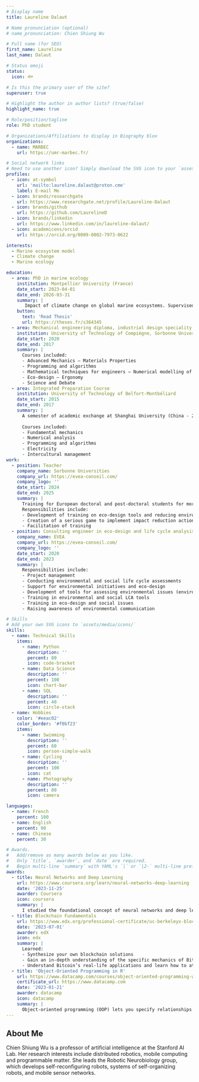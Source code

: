 ```yaml
---
# Display name
title: Laureline Dalaut

# Name pronunciation (optional)
# name_pronunciation: Chien Shiung Wu

# Full name (for SEO)
first_name: Laureline
last_name: Dalaut

# Status emoji
status:
  icon: 🐟

# Is this the primary user of the site?
superuser: true

# Highlight the author in author lists? (true/false)
highlight_name: true

# Role/position/tagline
role: PhD student

# Organizations/Affiliations to display in Biography blox
organizations:
  - name: MARBEC
    url: https://umr-marbec.fr/

# Social network links
# Need to use another icon? Simply download the SVG icon to your `assets/media/icons/` folder.
profiles:
  - icon: at-symbol
    url: 'mailto:laureline.dalaut@proton.cme'
    label: E-mail Me
  - icon: brands/researchgate
    url: https://www.researchgate.net/profile/Laureline-Dalaut
  - icon: brands/github
    url: https://github.com/LaurelineD
  - icon: brands/linkedin
    url: https://www.linkedin.com/in/laureline-dalaut/
  - icon: academicons/orcid
    url: https://orcid.org/0009-0002-7973-0622

interests:
  - Marine ecosystem model
  - Climate change
  - Marine ecology

education:
  - area: PhD in marine ecology
    institution: Montpellier University (France)
    date_start: 2023-04-01
    date_end: 2026-03-31
    summary: |
       Impact of climate change on global marine ecosystems. Supervised by Olivier Maury and Matthieu Lengaigne.
    button:
      text: 'Read Thesis'
      url: https://theses.fr/s364345
  - area: Mechanical engineering diploma, industrial design speciality
    institution: University of Technology of Compiègne, Sorbonne University Alliance (France)
    date_start: 2020
    date_end: 2017
    summary: |
      Courses included:
      - Advanced Mechanics – Materials Properties
      - Programming and algorithms
      - Mathematical techniques for engineers – Numerical modelling of engineering problems
      - Eco-design – Ergonomy
      - Science and Debate
  - area: Integrated Preparation Course
    institution: University of Technology of Belfort-Montbéliard
    date_start: 2015
    date_end: 2017
    summary: |
      A semester of academic exchange at Shanghai University (China - 2017)
      
      Courses included:
      - Fundamental mechanics
      - Numerical analysis
      - Programming and algorithms 
      - Electricity
      - Intercultural management
work:
  - position: Teacher
    company_name: Sorbonne Universities
    company_url: https://evea-conseil.com/
    company_logo: ''
    date_start: 2024
    date_end: 2025
    summary: |
      Training for European doctoral and post-doctoral students for more sustainable research within YUFE (Young Universities for the Future of Europe)
      Responsibilities include:
      - Development of training on eco-design tools and reducing environmental impact in a research laboratory
      - Creation of a serious game to implement impact reduction actions within a laboratory
      - Facilitation of training
  - position: Consulting engineer in eco-design and life cycle analysis
    company_name: EVEA
    company_url: https://evea-conseil.com/
    company_logo: ''
    date_start: 2020
    date_end: 2023
    summary: |
      Responsibilities include:
      - Project management
      - Conducting environmental and social life cycle assessments
      - Support for environmental initiatives and eco-design
      - Development of tools for assessing environmental issues (environmental footprint calculator)
      - Training in environmental and social LCA tools
      - Training in eco-design and social issues
      - Raising awareness of environmental communication

# Skills
# Add your own SVG icons to `assets/media/icons/`
skills:
  - name: Technical Skills
    items:
      - name: Python
        description: ''
        percent: 80
        icon: code-bracket
      - name: Data Science
        description: ''
        percent: 100
        icon: chart-bar
      - name: SQL
        description: ''
        percent: 40
        icon: circle-stack
  - name: Hobbies
    color: '#eeac02'
    color_border: '#f0bf23'
    items:
      - name: Swimming
        description: ''
        percent: 60
        icon: person-simple-walk
      - name: Cycling
        description: ''
        percent: 100
        icon: cat
      - name: Photography
        description: ''
        percent: 80
        icon: camera

languages:
  - name: French
    percent: 100
  - name: English
    percent: 90
  - name: Chinese
    percent: 30

# Awards.
#   Add/remove as many awards below as you like.
#   Only `title`, `awarder`, and `date` are required.
#   Begin multi-line `summary` with YAML's `|` or `|2-` multi-line prefix and indent 2 spaces below.
awards:
  - title: Neural Networks and Deep Learning
    url: https://www.coursera.org/learn/neural-networks-deep-learning
    date: '2023-11-25'
    awarder: Coursera
    icon: coursera
    summary: |
      I studied the foundational concept of neural networks and deep learning. By the end, I was familiar with the significant technological trends driving the rise of deep learning; build, train, and apply fully connected deep neural networks; implement efficient (vectorized) neural networks; identify key parameters in a neural network’s architecture; and apply deep learning to your own applications.
  - title: Blockchain Fundamentals
    url: https://www.edx.org/professional-certificate/uc-berkeleyx-blockchain-fundamentals
    date: '2023-07-01'
    awarder: edX
    icon: edx
    summary: |
      Learned:
      - Synthesize your own blockchain solutions
      - Gain an in-depth understanding of the specific mechanics of Bitcoin
      - Understand Bitcoin’s real-life applications and learn how to attack and destroy Bitcoin, Ethereum, smart contracts and Dapps, and alternatives to Bitcoin’s Proof-of-Work consensus algorithm
  - title: 'Object-Oriented Programming in R'
    url: https://www.datacamp.com/courses/object-oriented-programming-with-s3-and-r6-in-r
    certificate_url: https://www.datacamp.com
    date: '2023-01-21'
    awarder: datacamp
    icon: datacamp
    summary: |
      Object-oriented programming (OOP) lets you specify relationships between functions and the objects that they can act on, helping you manage complexity in your code. This is an intermediate level course, providing an introduction to OOP, using the S3 and R6 systems. S3 is a great day-to-day R programming tool that simplifies some of the functions that you write. R6 is especially useful for industry-specific analyses, working with web APIs, and building GUIs.
---
```


## About Me

Chien Shiung Wu is a professor of artificial intelligence at the Stanford AI Lab. Her research interests include distributed robotics, mobile computing and programmable matter. She leads the Robotic Neurobiology group, which develops self-reconfiguring robots, systems of self-organizing robots, and mobile sensor networks.
